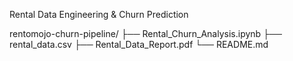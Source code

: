 Rental Data Engineering & Churn Prediction

rentomojo-churn-pipeline/
├── Rental_Churn_Analysis.ipynb
├── rental_data.csv
├── Rental_Data_Report.pdf
└── README.md
